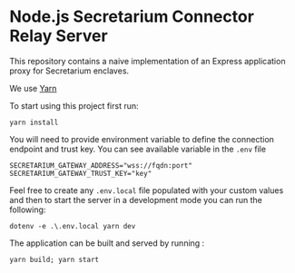# Node.js Secretarium Connector Relay Server 

This repository contains a naive implementation of an Express application proxy for Secretarium enclaves.


We use [Yarn](https://yarnpkg.com/)

To start using this project first run:

```shell
yarn install
```

You will need to provide environment variable to define the connection endpoint and trust key. You can see available variable in the `.env` file

```env
SECRETARIUM_GATEWAY_ADDRESS="wss://fqdn:port"
SECRETARIUM_GATEWAY_TRUST_KEY="key"
```

Feel free to create any `.env.local` file populated with your custom values and then to start the server in a development mode you can run the following:

```shell
dotenv -e .\.env.local yarn dev
```

The application can be built and served by running :

```shell
yarn build; yarn start
```